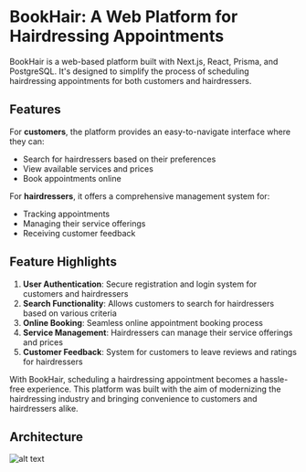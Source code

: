# BookHair: A Web Platform for Hairdressing Appointments

BookHair is a web-based platform built with Next.js, React, Prisma, and PostgreSQL. It's designed to simplify the process of scheduling hairdressing appointments for both customers and hairdressers. 

## Features

For **customers**, the platform provides an easy-to-navigate interface where they can:
- Search for hairdressers based on their preferences
- View available services and prices
- Book appointments online

For **hairdressers**, it offers a comprehensive management system for:
- Tracking appointments
- Managing their service offerings
- Receiving customer feedback

## Feature Highlights

1. **User Authentication**: Secure registration and login system for customers and hairdressers
2. **Search Functionality**: Allows customers to search for hairdressers based on various criteria
3. **Online Booking**: Seamless online appointment booking process
4. **Service Management**: Hairdressers can manage their service offerings and prices
5. **Customer Feedback**: System for customers to leave reviews and ratings for hairdressers

With BookHair, scheduling a hairdressing appointment becomes a hassle-free experience. This platform was built with the aim of modernizing the hairdressing industry and bringing convenience to customers and hairdressers alike.

## Architecture

![alt text](https://viewer.diagrams.net/?tags=%7B%7D&highlight=0000ff&edit=_blank&layers=1&nav=1&title=archi.drawio#R5ZjbcpswEIafhst4QDI%2BXMZ2kt50ktbp9FpBa1tTgagQtpOn7wqEOWZymKSTGV8ZfonV8v1aSdijy%2Fh4o1m6%2B644SI%2F4%2FOjRlUdIMKZj%2FLHKY6lMZ6QUtlpw16kW1uIJnOg7NRccslZHo5Q0Im2LkUoSiExLY1qrQ7vbRsn2qCnbQk9YR0z21d%2BCm12pzsi01r%2BB2O6qkYPJvGyJWdXZvUm2Y1wdGhK98uhSK2XKq%2Fi4BGnhVVzK566faT0lpiExr3kgj%2B7h1212AU%2FrwPjyYXr%2Fg184d%2FZM5u6FXbLmsSKAURA23iwOO2FgnbLIthzQb9R2JpZ4F%2BAly9LSgY04Ag666Gfokt6DNnBsSC7jG1AxGP2IXarWucvQTR8yczQPtRl06rRdw4iTyNwE2J5i14zwwmF6AzLyxZGRSRsZDfvICB1AdhI%2FHFnQQ%2FYTUpUJo4rEC2nCYgtnawoK%2FlKyLPtaYKk%2FG5GwxXbs99kG42AU9uk25A%2FnS3t816D3IsKF8y10kYPpYJRim%2BB1hNRAo2BpCVwdL11DLDi3jy80ZOKJPRShcMhFqkRiivcMF164srFyg5YX67sNnRmt%2FsBSSYVxV4lKbJSNkLIjfYRxwbxdEdMB18jQIvJZBRH2DFuqBIFIiZSHLfupcgM2P5bwoteZmEc6OwANBswb3AE%2By7zZKzaAhF%2Faw4elb0tNRG1rtMoTbtelAvezlIC3Did9Rg0G4QCCStMgmRH79pFmiIsb4c76X1sQVnG6m3AVIlO5jsA91TyCvBTI7wQyTG%2FB9AIVNp1e%2B%2F3OzQecu46U2GwgL%2BqOTKQtoo0qso7cZEb5b67KOqQB3%2FiUNKVJUaJ3t%2Bv7RggMXEYpWx8UP%2B10vjddQMwEpn6Jd6PRyCNLe2Lkaa1MV2dT4fP2pAjGs%2F55Zfw%2FC7xaYc6nwvG7ZdQ%2B2QTzd9b46cutqvHuQfyTazzoHzY5M%2Byl4ktYDB0JbTVWPrNyHNPOTBiqx6Hvh3fUI97WH8DlDKj%2FRqBX%2FwA%3D)

